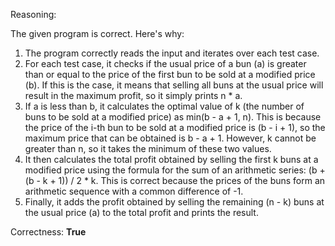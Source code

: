 Reasoning:

The given program is correct. Here's why:

1. The program correctly reads the input and iterates over each test case.
2. For each test case, it checks if the usual price of a bun (a) is greater than or equal to the price of the first bun to be sold at a modified price (b). If this is the case, it means that selling all buns at the usual price will result in the maximum profit, so it simply prints n * a.
3. If a is less than b, it calculates the optimal value of k (the number of buns to be sold at a modified price) as min(b - a + 1, n). This is because the price of the i-th bun to be sold at a modified price is (b - i + 1), so the maximum price that can be obtained is b - a + 1. However, k cannot be greater than n, so it takes the minimum of these two values.
4. It then calculates the total profit obtained by selling the first k buns at a modified price using the formula for the sum of an arithmetic series: (b + (b - k + 1)) / 2 * k. This is correct because the prices of the buns form an arithmetic sequence with a common difference of -1.
5. Finally, it adds the profit obtained by selling the remaining (n - k) buns at the usual price (a) to the total profit and prints the result.

Correctness: **True**